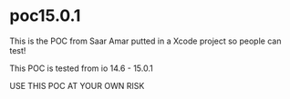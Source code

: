 # poc15.0.1
This is the POC from Saar Amar putted in a Xcode project so people can test! 

This POC is tested from io 14.6 - 15.0.1 

USE THIS POC AT YOUR OWN RISK
